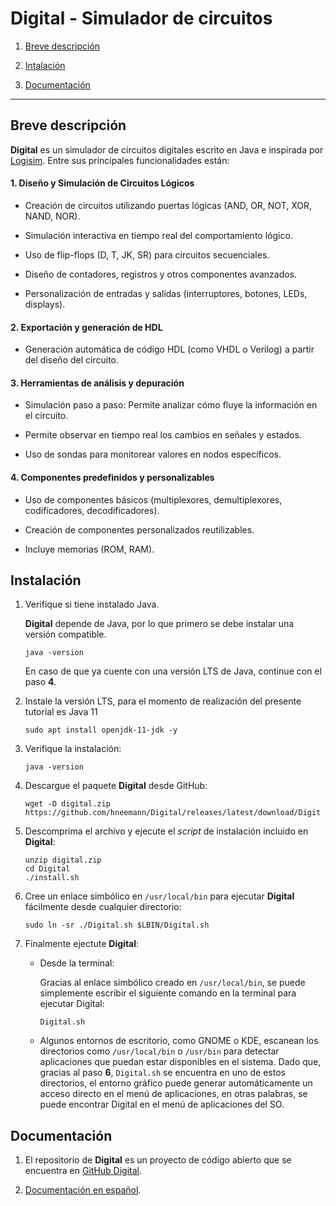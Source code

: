 # Digital - Simulador de circuitos

1. [Breve descripción](#breve-descripción)

2. [Intalación](#instalación)

3. [Documentación](#documentación)

---------

## Breve descripción

**Digital** es un simulador de circuitos digitales escrito en Java e inspirada por [Logisim](http://www.cburch.com/logisim/). Entre sus principales funcionalidades están:

#### 1. Diseño y Simulación de Circuitos Lógicos

* Creación de circuitos utilizando puertas lógicas (AND, OR, NOT, XOR, NAND, NOR).

* Simulación interactiva en tiempo real del comportamiento lógico.
    
* Uso de flip-flops (D, T, JK, SR) para circuitos secuenciales.

* Diseño de contadores, registros y otros componentes avanzados.

* Personalización de entradas y salidas (interruptores, botones, LEDs, displays).

#### 2. Exportación y generación de HDL

* Generación automática de código HDL (como VHDL o Verilog) a partir del diseño del circuito.

#### 3. Herramientas de análisis y depuración

* Simulación paso a paso: Permite analizar cómo fluye la información en el circuito.
    
* Permite observar en tiempo real los cambios en señales y estados.
    
* Uso de sondas para monitorear valores en nodos específicos.

#### 4. Componentes predefinidos y personalizables

* Uso de componentes básicos (multiplexores, demultiplexores, codificadores, decodificadores).
    
* Creación de componentes personalizados reutilizables.

* Incluye memorias (ROM, RAM).

## Instalación


1. Verifique si tiene instalado Java.

    **Digital** depende de Java, por lo que primero se debe instalar una versión compatible. 

    ```
    java -version
    ```

    En caso de que ya cuente con una versión LTS de Java, continue con el paso **4**.

2. Instale la versión LTS, para el momento de realización del presente tutorial es Java 11

    ```
    sudo apt install openjdk-11-jdk -y
    ```

3.  Verifique la instalación:

    ```
    java -version
    ```


4. Descargue el paquete **Digital** desde GitHub:

    ```
    wget -O digital.zip https://github.com/hneemann/Digital/releases/latest/download/Digit
    ```

5. Descomprima el archivo y ejecute el *script* de instalación incluido en **Digital**:

    ```
    unzip digital.zip
    cd Digital
    ./install.sh
    ```

6. Cree un enlace simbólico en ```/usr/local/bin``` para ejecutar **Digital** fácilmente desde cualquier directorio:

    ```
    sudo ln -sr ./Digital.sh $LBIN/Digital.sh
    ```

7. Finalmente ejectute **Digital**:

    *  Desde la terminal:

        Gracias al enlace simbólico creado en ```/usr/local/bin```, se puede simplemente escribir el siguiente comando en la terminal para ejecutar Digital:

        ```
        Digital.sh
        ```

    * Algunos entornos de escritorio, como GNOME o KDE, escanean los directorios como ```/usr/local/bin``` o ```/usr/bin``` para detectar aplicaciones que puedan estar disponibles en el sistema. Dado que, gracias al paso **6**,  ```Digital.sh``` se encuentra en uno de estos directorios, el entorno gráfico puede generar automáticamente un acceso directo en el menú de aplicaciones, en otras palabras, se puede encontrar Digital en el menú de aplicaciones del SO.

## Documentación

1. El repositorio de **Digital** es un proyecto de código abierto que se encuentra en [GitHub Digital](https://github.com/hneemann/Digital?tab=readme-ov-file).

2. [Documentación en español](/docs/simulador_digital_espanol.pdf).